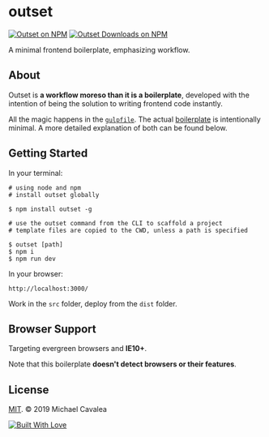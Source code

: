 # outset

[![Outset on NPM](https://img.shields.io/npm/v/outset.svg?style=flat-square)](https://www.npmjs.com/package/outset) [![Outset Downloads on NPM](https://img.shields.io/npm/dm/outset.svg?style=flat-square)](https://www.npmjs.com/package/outset)

A minimal frontend boilerplate, emphasizing workflow.

## About

Outset is **a workflow moreso than it is a boilerplate**, developed with the intention of being the solution to writing frontend code instantly.

All the magic happens in the [`gulpfile`](https://github.com/callmecavs/outset/blob/master/template/gulpfile.js). The actual [boilerplate](https://github.com/callmecavs/outset/tree/master/template/src) is intentionally minimal. A more detailed explanation of both can be found below.

## Getting Started

In your terminal:

```shell
# using node and npm
# install outset globally

$ npm install outset -g

# use the outset command from the CLI to scaffold a project
# template files are copied to the CWD, unless a path is specified

$ outset [path]
$ npm i
$ npm run dev
```

In your browser:

```shell
http://localhost:3000/
```

Work in the `src` folder, deploy from the `dist` folder.

## Browser Support

Targeting evergreen browsers and **IE10+**.

Note that this boilerplate **doesn't detect browsers or their features**.

## License

[MIT](https://opensource.org/licenses/MIT). © 2019 Michael Cavalea

[![Built With Love](http://forthebadge.com/images/badges/built-with-love.svg)](http://forthebadge.com)
